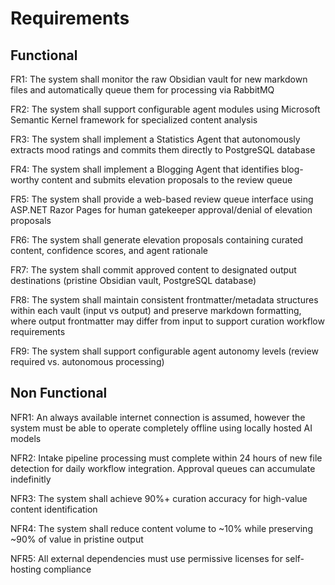 # Requirements

## Functional

FR1: The system shall monitor the raw Obsidian vault for new markdown files and automatically queue them for processing via RabbitMQ

FR2: The system shall support configurable agent modules using Microsoft Semantic Kernel framework for specialized content analysis

FR3: The system shall implement a Statistics Agent that autonomously extracts mood ratings and commits them directly to PostgreSQL database

FR4: The system shall implement a Blogging Agent that identifies blog-worthy content and submits elevation proposals to the review queue

FR5: The system shall provide a web-based review queue interface using ASP.NET Razor Pages for human gatekeeper approval/denial of elevation proposals

FR6: The system shall generate elevation proposals containing curated content, confidence scores, and agent rationale

FR7: The system shall commit approved content to designated output destinations (pristine Obsidian vault, PostgreSQL database)

FR8: The system shall maintain consistent frontmatter/metadata structures within each vault (input vs output) and preserve markdown formatting, where output frontmatter may differ from input to support curation workflow requirements

FR9: The system shall support configurable agent autonomy levels (review required vs. autonomous processing)

## Non Functional

NFR1: An always available internet connection is assumed, however the system must be able to operate completely offline using locally hosted AI models

NFR2: Intake pipeline processing must complete within 24 hours of new file detection for daily workflow integration.  Approval queues can accumulate indefinitly 

NFR3: The system shall achieve 90%+ curation accuracy for high-value content identification

NFR4: The system shall reduce content volume to ~10% while preserving ~90% of value in pristine output

NFR5: All external dependencies must use permissive licenses for self-hosting compliance
